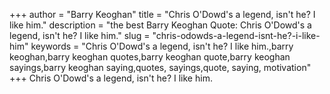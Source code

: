 +++
author = "Barry Keoghan"
title = "Chris O'Dowd's a legend, isn't he? I like him."
description = "the best Barry Keoghan Quote: Chris O'Dowd's a legend, isn't he? I like him."
slug = "chris-odowds-a-legend-isnt-he?-i-like-him"
keywords = "Chris O'Dowd's a legend, isn't he? I like him.,barry keoghan,barry keoghan quotes,barry keoghan quote,barry keoghan sayings,barry keoghan saying,quotes, sayings,quote, saying, motivation"
+++
Chris O'Dowd's a legend, isn't he? I like him.
